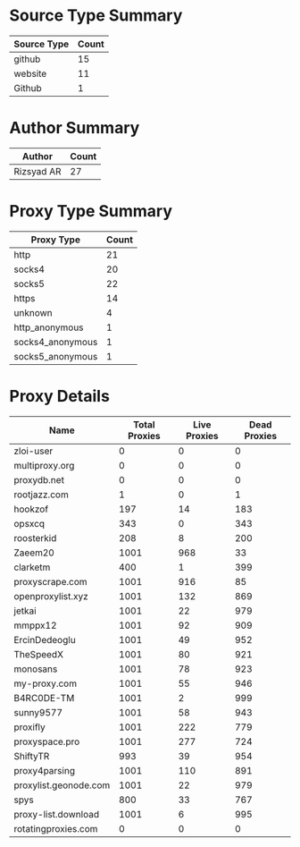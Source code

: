 # Source Type Summary

| Source Type | Count |
|-------------|-------|
| github | 15 |
| website | 11 |
| Github | 1 |


# Author Summary

| Author | Count |
|--------|-------|
| Rizsyad AR | 27 |


# Proxy Type Summary

| Proxy Type | Count |
|------------|-------|
| http | 21 |
| socks4 | 20 |
| socks5 | 22 |
| https | 14 |
| unknown | 4 |
| http_anonymous | 1 |
| socks4_anonymous | 1 |
| socks5_anonymous | 1 |


# Proxy Details

| Name | Total Proxies | Live Proxies | Dead Proxies |
|------|---------------|--------------|---------------|
| zloi-user | 0 | 0 | 0 |
| multiproxy.org | 0 | 0 | 0 |
| proxydb.net | 0 | 0 | 0 |
| rootjazz.com | 1 | 0 | 1 |
| hookzof | 197 | 14 | 183 |
| opsxcq | 343 | 0 | 343 |
| roosterkid | 208 | 8 | 200 |
| Zaeem20 | 1001 | 968 | 33 |
| clarketm | 400 | 1 | 399 |
| proxyscrape.com | 1001 | 916 | 85 |
| openproxylist.xyz | 1001 | 132 | 869 |
| jetkai | 1001 | 22 | 979 |
| mmppx12 | 1001 | 92 | 909 |
| ErcinDedeoglu | 1001 | 49 | 952 |
| TheSpeedX | 1001 | 80 | 921 |
| monosans | 1001 | 78 | 923 |
| my-proxy.com | 1001 | 55 | 946 |
| B4RC0DE-TM | 1001 | 2 | 999 |
| sunny9577 | 1001 | 58 | 943 |
| proxifly | 1001 | 222 | 779 |
| proxyspace.pro | 1001 | 277 | 724 |
| ShiftyTR | 993 | 39 | 954 |
| proxy4parsing | 1001 | 110 | 891 |
| proxylist.geonode.com | 1001 | 22 | 979 |
| spys | 800 | 33 | 767 |
| proxy-list.download | 1001 | 6 | 995 |
| rotatingproxies.com | 0 | 0 | 0 |
